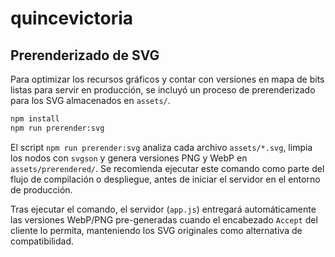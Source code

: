 # quincevictoria

## Prerenderizado de SVG

Para optimizar los recursos gráficos y contar con versiones en mapa de bits listas para servir en producción, se incluyó un proceso de prerenderizado para los SVG almacenados en `assets/`.

```bash
npm install
npm run prerender:svg
```

El script `npm run prerender:svg` analiza cada archivo `assets/*.svg`, limpia los nodos con `svgson` y genera versiones PNG y WebP en `assets/prerendered/`. Se recomienda ejecutar este comando como parte del flujo de compilación o despliegue, antes de iniciar el servidor en el entorno de producción.

Tras ejecutar el comando, el servidor (`app.js`) entregará automáticamente las versiones WebP/PNG pre-generadas cuando el encabezado `Accept` del cliente lo permita, manteniendo los SVG originales como alternativa de compatibilidad.
